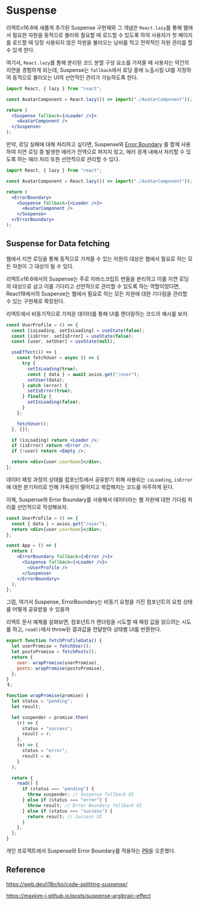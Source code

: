 # Suspense

리엑트v16.6에 새롭게 추가된 Suspense 구현체와 그 개념은 `React.lazy`를 통해
웹에서 필요한 자원을 동적으로 불러와 필요할 때 로드할 수 있도록 하여 사용자가 첫 페이지를
로드할 때 당장 사용되지 않은 자원을 불러오는 낭비를 막고 전략적인 자원 관리를 할 수 있게
한다.

여기서, `React.lazy`를 통해 분리된 코드 분할 구성 요소를 가져올 때 사용자는 약간의 지연을
경험하게 되는데, Suspense는 `fallback`에서 로딩 중에 노출시킬 UI를 지정하여 동적으로
불러오는 UI의 선언적인 관리가 가능하도록 한다.

```jsx
import React, { lazy } from "react";

const AvatarComponent = React.lazy(() => import("./AvatarComponent"));

return (
  <Suspense fallback={<Loader />}>
    <AvatarComponent />
  </Suspense>
);
```

만약, 로딩 실패에 대해 처리하고 싶다면, Suspense와 [Error Boundary](../01_error-boundaries/README.md)
를 함께 사용하여 지연 로딩 중 발생한 에러가 전역으로 퍼지지 않고, 에러 경계 내에서
처리할 수 있도록 하는 에러 처리 또한 선언적으로 관리할 수 있다.

```jsx
import React, { lazy } from "react";

const AvatarComponent = React.lazy(() => import("./AvatarComponent"));

return (
  <ErrorBoundary>
    <Suspense fallback={<Loader />}>
      <AvatarComponent />
    </Suspense>
  </ErrorBoundary>
);
```

## Suspense for Data fetching

웹에서 지연 로딩을 통해 동적으로 가져올 수 있는 자원의 대상은 웹에서 필요로 하는 모든
자원이 그 대상이 될 수 있다.

리엑트v16.6에서의 Suspense는 주로 자바스크립트 번들을 분리하고 이를 지연 로딩의
대상으로 삼고 이를 기다리고 선언적으로 관리할 수 있도록 하는 역할이었다면, React18에서의
Suspense는 웹에서 필요로 하는 모든 자원에 대한 기다림을 관리할 수 있는 구현체로 확장된다.

리엑트에서 비동기적으로 가져온 데이터를 통해 UI를 랜더링하는 코드의 예시를 보자.

```jsx
const UserProfile = () => {
  const [isLoading, setIsLoading] = useState(false);
  const [isError, setIsError] = useState(false);
  const [user, setUser] = useState(null);

  useEffect(() => {
    const fetchUser = async () => {
      try {
        setIsLoading(true);
        const { data } = await axios.get("/user");
        setUser(data);
      } catch (error) {
        setIsError(true);
      } finally {
        setIsLoading(false);
      }
    };

    fetchUser();
  }, []);

  if (isLoading) return <Loader />;
  if (isError) return <Error />;
  if (!user) return <Empty />;

  return <div>{user.userName}</div>;
};
```

데이터 패칭 과정의 상태를 컴포넌트에서 공유받기 위해 사용되는 `isLoading`, `isError`
에 대한 분기처리로 인해 가독성이 떨어지고 복잡해지는 코드를 마주하게 된다.

이제, Suspense와 Error Boundary를 사용해서 데이터라는 웹 자원에 대한 기다림 처리를
선언적으로 작성해보자.

```jsx
const UserProfile = () => {
  const { data } = axios.get("/user");
  return <div>{user.userName}</div>;
};

const App = () => {
  return (
    <ErrorBoundary fallback={<Error />}>
      <Suspense fallback={<Loader />}>
        <UserProfile />
      </Suspense>
    </ErrorBoundary>
  );
};
```

그럼, 여기서 Suspense, ErrorBoundary는 비동기 요청을 가진 컴포넌트의
요청 상태를 어떻게 공유받을 수 있을까

리엑트 문서 예제를 살펴보면, 컴포넌트가 랜더링을 시도할 때 패칭 값을 읽으려는
시도를 하고, `read()`에서 throw된 결과값을 전달받아 상태별 UI를 반환한다.

```jsx
export function fetchProfileData() {
  let userPromise = fetchUser();
  let postsPromise = fetchPosts();
  return {
    user: wrapPromise(userPromise),
    posts: wrapPromise(postsPromise),
  };
}
ㅔ;

function wrapPromise(promise) {
  let status = "pending";
  let result;

  let suspender = promise.then(
    (r) => {
      status = "success";
      result = r;
    },
    (e) => {
      status = "error";
      result = e;
    }
  );

  return {
    read() {
      if (status === "pending") {
        throw suspender; // Suspense fallback UI
      } else if (status === "error") {
        throw result; // Error Boundary fallback UI
      } else if (status === "success") {
        return result; // Success UI
      }
    },
  };
}
```

개인 프로젝트에서 Suspense와 Error Boundary를 적용하는 [PR](https://github.com/youthfulhps-tutorial/github-electron/pull/12)을 오픈했다.

## Reference

https://web.dev/i18n/ko/code-splitting-suspense/

https://maxkim-j.github.io/posts/suspense-argibraic-effect
